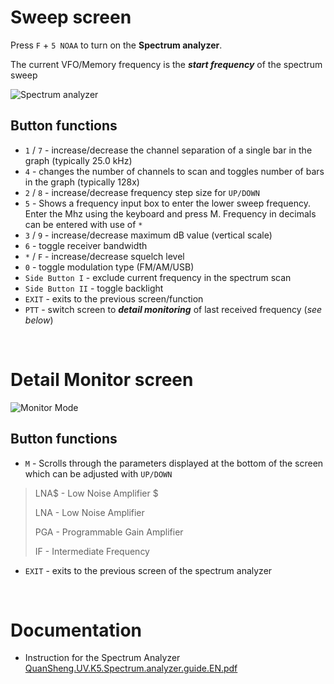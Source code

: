 # Sweep screen
Press `F` + `5 NOAA` to turn on the **Spectrum analyzer**. 

The current VFO/Memory frequency is the **_start frequency_** of the spectrum sweep

![Spectrum analyzer](https://github.com/egzumer/uv-k5-firmware-custom/assets/148579604/80dfe424-f5d4-432b-9b95-32d116db9bd9)

##  Button functions
* `1` / `7` - increase/decrease the channel separation of a single bar in the graph (typically 25.0 kHz)
* `4` - changes the number of channels to scan and toggles number of bars in the graph (typically 128x)
* `2` / `8` - increase/decrease frequency step size for `UP/DOWN`
* `5` - Shows a frequency input box to enter the lower sweep frequency. Enter the Mhz using the keyboard and press M. Frequency in decimals can be entered with use of `*`
* `3` / `9` - increase/decrease maximum dB value (vertical scale)
* `6` - toggle receiver bandwidth
* `*` / `F` - increase/decrease squelch level
* `0` - toggle modulation type (FM/AM/USB)
* `Side Button I` - exclude  current frequency in the spectrum scan
* `Side Button II` - toggle backlight
* `EXIT` - exits to the previous screen/function
* `PTT` - switch screen to _**detail monitoring**_ of last received frequency (_see below_)
<br> 

# Detail Monitor screen
![Monitor Mode](https://github.com/egzumer/uv-k5-firmware-custom/assets/148579604/e5bbde26-06a8-4dd6-8434-74ae99a8e101)

##  Button functions
* `M` - Scrolls through the parameters displayed at the bottom of the screen which can be adjusted with `UP/DOWN`
> LNA$ - Low Noise Amplifier $
>
> LNA - Low Noise Amplifier
>
> PGA - Programmable Gain Amplifier
>
> IF - Intermediate Frequency

* `EXIT` - exits to the previous screen of the spectrum analyzer
<br> 

# Documentation
* Instruction for the Spectrum Analyzer
[QuanSheng.UV.K5.Spectrum.analyzer.guide.EN.pdf](https://github.com/egzumer/uv-k5-firmware-custom/files/13242741/QuanSheng.UV.K5.Spectrum.analyzer.guide.EN.pdf)



